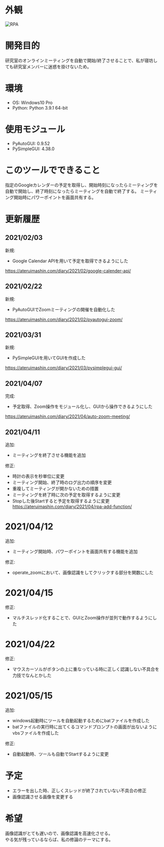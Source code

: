 # 外観
![RPA](https://ateruimashin.com/diary/wp-content/uploads/2021/04/34c62f94b172c84db0f7e4c8cfb1c9b5.png)

# 開発目的
研究室のオンラインミーティングを自動で開始/終了させることで、私が寝坊しても研究室メンバーに迷惑を掛けないため。

# 環境
- OS: Windows10 Pro
- Python: Python 3.9.1 64-bit

# 使用モジュール
- PyAutoGUI: 0.9.52
- PySimpleGUI: 4.38.0

# このツールでできること
指定のGoogleカレンダーの予定を取得し、開始時刻になったらミーティングを自動で開始し、終了時刻になったらミーティングを自動で終了する。
ミーティング開始時にパワーポイントを画面共有する。

# 更新履歴
## 2021/02/03
新規:  
- Google Calendar APIを用いて予定を取得できるようにした  

https://ateruimashin.com/diary/2021/02/google-calender-api/

## 2021/02/22
新規:  
- PyAutoGUIでZoomミーティングの開催を自動化した  

https://ateruimashin.com/diary/2021/02/pyautogui-zoom/

## 2021/03/31
新規:  
- PySimpleGUIを用いてGUIを作成した  

https://ateruimashin.com/diary/2021/03/pysimplegui-gui/

## 2021/04/07
完成:  
- 予定取得、Zoom操作をモジュール化し、GUIから操作できるようにした  

https://ateruimashin.com/diary/2021/04/auto-zoom-meeting/

## 2021/04/11
追加:  
- ミーティングを終了させる機能を追加  

修正: 
- 時計の表示を秒単位に変更
- ミーティング開始、終了時のログ出力の順序を変更
- 重複してミーティングが開かないための措置
- ミーティングを終了時に次の予定を取得するように変更
- Stopした後Startすると予定を取得するように変更  
https://ateruimashin.com/diary/2021/04/rpa-add-function/

# 2021/04/12
追加:  
- ミーティング開始時、パワーポイントを画面共有する機能を追加  

修正:
- operate_zoomにおいて、画像認識をしてクリックする部分を関数にした

# 2021/04/15
修正:  
- マルチスレッド化することで、GUIとZoom操作が並列で動作するようにした

# 2021/04/22
修正:  
- マウスカーソルがボタンの上に重なっている時に正しく認識しない不具合を力技でなんとかした

# 2021/05/15  
追加:  
- windows起動時にツールを自動起動するためにbatファイルを作成した  
- batファイルの実行時に出てくるコマンドプロンプトの画面が出ないようにvbsファイルを作成した  

修正:  
- 自動起動時、ツールも自動でStartするように変更  

# 予定
- エラーを出した時、正しくスレッドが終了されていない不具合の修正  
- 画像認識させる画像を変更する

# 希望
画像認識がとても遅いので、画像認識を高速化させる。  
やる気が残っているならば、私の修論のテーマにする。
